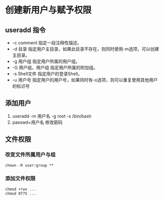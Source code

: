 # 创建新用户与赋予权限

## useradd 指令
-  -c comment 指定一段注释性描述。
-  -d 目录 指定用户主目录，如果此目录不存在，则同时使用-m选项，可以创建主目录。
-  -g 用户组 指定用户所属的用户组。
-  -G 用户组，用户组 指定用户所属的附加组。
-  -s Shell文件 指定用户的登录Shell。
-  -u 用户号 指定用户的用户号，如果同时有-o选项，则可以重复使用其他用户的标识号

## 添加用户
1. useradd -m 用户名 -g root  -s /bin/bash
2. passwd+用户名 修改密码

## 文件权限

### 改变文件所属用户与组
```shell
chown -R user:group **
```
### 添加文件权限
``` shell
chmod +rwx ...
chmod 0775 ...
```
